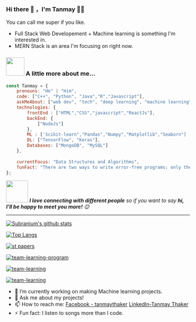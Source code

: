 ### Hi there 👋 ，I'm Tanmay 🙋‍♂️
You can call me super if you like.

- Full Stack Web Developement + Machine learning is something I'm interested in.
- MERN Stack is an area I'm focusing on right now.

### <img src="https://media.giphy.com/media/VgCDAzcKvsR6OM0uWg/giphy.gif" width="50"> A little more about me...  

```javascript
const Tanmay = {
    pronouns: "He" | "Him",
    code: ["C++", "Python", "Java","R","Javascript"],
    askMeAbout: ["web dev", "tech", "deep learning", "machine learning","Time-Series Forecasting"],
    technologies: {
        frontEnd : ["HTML","CSS","javascript","ReactJs"],
        backEnd: {
            ["NodeJs"]
        },
        ML : ['Scikit-learn","Pandas","Numpy","Matplotlib","Seaborn"]
        DL: ["TensorFlow", "Keras"],
        Databases: ["MongoDB", "MySQL"]
    },
    
    currentFocus: "Data Structures and Algorithms",
    funFact: "There are two ways to write error-free programs; only the third one works"
};
```

<img src="https://media.giphy.com/media/LnQjpWaON8nhr21vNW/giphy.gif" width="60"> <em><b>I love connecting with different people</b> so if you want to say <b>hi, I'll be happy to meet you more!</b> 😊</em>

---

[![Subranium's github stats](https://github-readme-stats.vercel.app/api?username=TanmayThaker&show_icons=true&theme=cobalt)](https://github.com/anuraghazra/github-readme-stats)


[![Top Langs](https://github-readme-stats.vercel.app/api/top-langs/?username=SuperSupeng&layout=compact&theme=cobalt)](https://github.com/anuraghazra/github-readme-stats)


[![st papers](https://github-readme-stats.vercel.app/api/pin/?username=TanmayThaker&repo=Evaluating_Mathematical_Equations_Using_AI&theme=cobalt)](https://github.com/TanmayThaker/Evaluating_Mathematical_Equations_Using_AI)


[![team-learning-program](https://github-readme-stats.vercel.app/api/pin/?username=TanmayThaker&repo=Mask-Detection&theme=cobalt)](https://github.com/TanmayThaker/Mask-Detection)


[![team-learning](https://github-readme-stats.vercel.app/api/pin/?username=TanmayThaker&repo=Cement-Strength-Prediction&theme=cobalt)](https://github.com/TanmayThaker/Cement-Strength-Prediction)

[![team-learning](https://github-readme-stats.vercel.app/api/pin/?username=TanmayThaker&repo=450-DSA&theme=cobalt)](https://github.com/TanmayThaker/450-DSA)


- 🔭 I’m currently working on making Machine learning projects.
- 💬 Ask me about my projects!
- 📫 How to reach me: [Facebook - tanmaythaker](https://www.facebook.com/tanmay.thaker.3) [LinkedIn-Tanmay Thaker](https://www.linkedin.com/in/tanmay-thaker-15b0a71a9/)
- ⚡ Fun fact: I listen to songs more than I code.
